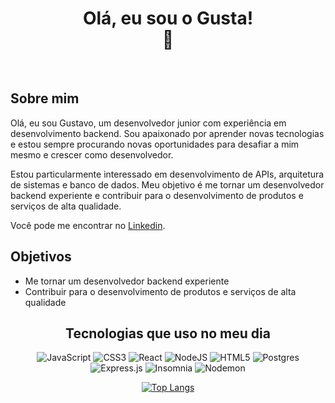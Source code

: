 <center>
  <h1 style="font-zie: 30px;"> Olá, eu sou o Gusta! </br>👋 </h1>
  </br>
</center>

## Sobre mim

Olá, eu sou Gustavo, um desenvolvedor junior com experiência em desenvolvimento backend. Sou apaixonado por aprender novas tecnologias e estou sempre procurando novas oportunidades para desafiar a mim mesmo e crescer como desenvolvedor.

Estou particularmente interessado em desenvolvimento de APIs, arquitetura de sistemas e banco de dados. Meu objetivo é me tornar um desenvolvedor backend experiente e contribuir para o desenvolvimento de produtos e serviços de alta qualidade.

Você pode me encontrar no <a href= https://www.linkedin.com/in/gustavolsilva/>Linkedin</a>.

## Objetivos

* Me tornar um desenvolvedor backend experiente
* Contribuir para o desenvolvimento de produtos e serviços de alta qualidade

<center>
   <h2>Tecnologias que uso no meu dia</h2>

![JavaScript](https://img.shields.io/badge/javascript-%23323330.svg?style=for-the-badge&logo=javascript&logoColor=%23F7DF1E)
![CSS3](https://img.shields.io/badge/css3-%231572B6.svg?style=for-the-badge&logo=css3&logoColor=white)
![React](https://img.shields.io/badge/react-%2320232a.svg?style=for-the-badge&logo=react&logoColor=%2361DAFB)
![NodeJS](https://img.shields.io/badge/node.js-6DA55F?style=for-the-badge&logo=node.js&logoColor=white)
![HTML5](https://img.shields.io/badge/html5-%23E34F26.svg?style=for-the-badge&logo=html5&logoColor=white)
![Postgres](https://img.shields.io/badge/postgres-%23316192.svg?style=for-the-badge&logo=postgresql&logoColor=white)
![Express.js](https://img.shields.io/badge/express.js-%23404d59.svg?style=for-the-badge&logo=express&logoColor=%2361DAFB)
![Insomnia](https://img.shields.io/badge/Insomnia-black?style=for-the-badge&logo=insomnia&logoColor=5849BE)
![Nodemon](https://img.shields.io/badge/NODEMON-%23323330.svg?style=for-the-badge&logo=nodemon&logoColor=%BBDEAD)

</center>

<center>

[![Top Langs](https://github-readme-stats-sigma-five.vercel.app/api/top-langs/?username=gustalimasilva&hide_progress=true&layout=compact)](https://github.com/anuraghazra/github-readme-stats)

</center>
